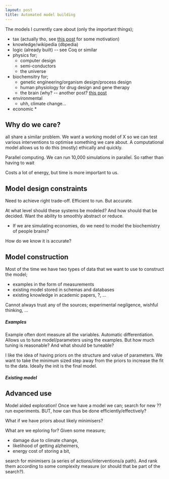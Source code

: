 ```yaml
---
layout: post
title: Automated model building
---
```


The models I currently care about (only the important things);

* tax (actually tho, see [this post]({{site.baseurl}}) for some motivation)
* knowledge/wikipedia (dbpedia)
* logic (already built) -- see Coq or similar
* physics for;
  * computer design
  * semi-conductors
  * the universe
* biochemsitry for;
  * genetic engineering/organism design/process design
  * human physiology for drug design and gene therapy
  * the brain (why? -- another post? [this post]({{site.baseurl}}/)
* environmental
  * uhh, climate change...
* economic
  *

## Why do we care?

all share a similar problem. We want a working model of X so we can test various interventions to optimise something we care about. A computational model allows us to do this (mostly) ethically and quickly.

Parallel computing. We can run 10,000 simulations in parallel. So rather than having to wait

Costs a lot of energy, but time is more important to us.

## Model design constraints

Need to achieve right trade-off. Efficient to run. But accurate.

At what level should these systems be modeled? And how should that be decided. Want the ability to smoothly abstract or reduce.

* If we are simulating economies, do we need to model the biochemistry of people brains?

How do we know it is accurate?

## Model construction


Most of the time we have two types of data that we want to use to construct the model;

* examples in the form of measurements
* existing model stored in schemas and databases
* existing knowledge in academic papers, ?, ...

Cannot always trust any of the sources; experimental negilgence, wishful thinking, ...

##### Examples

Example often dont measure all the variables.
Automatic differentiation. Allows us to tune model/parameters using the examples.
But how much tuning is reasonable?
And what should be tuneable?

I like the idea of having priors on the structure and value of parameters. We want to take the minimum sized step away from the priors to increase the fit to the data.
Ideally the init is the final model.

##### Existing model




## Advanced use

Model aided exploration!
Once we have a model we can; search for new ?? run experiments. BUT, how can thus be done efficiently/effectively?

What if we have priors about likely minimisers?  

What are we eploring for?
Given some measure;
* damage due to climate change,
* likelihood of getting alzheimers,
* energy cost of storing a bit,

search for minimisers (a series of actions/interventions/a path). And rank them according to some complexity measure (or should that be part of the search?).   
